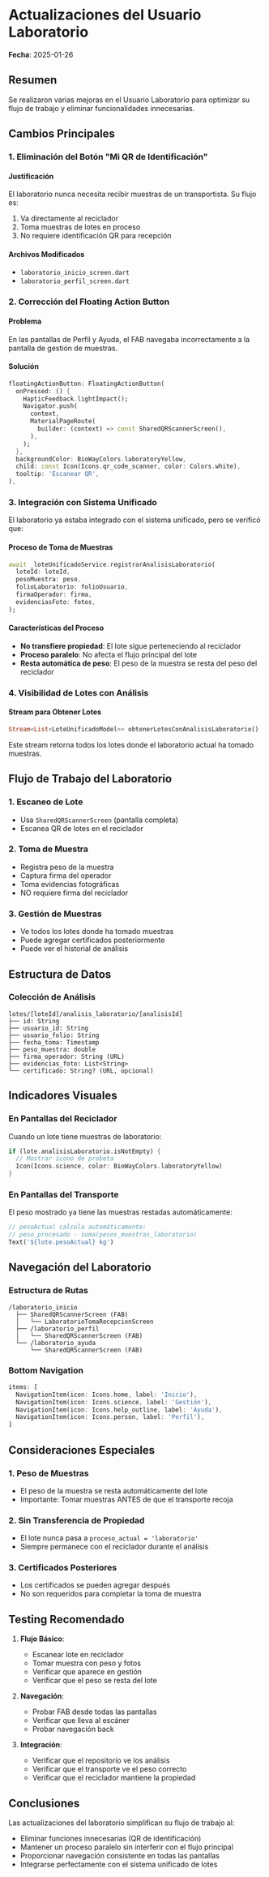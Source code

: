 # Actualizaciones del Usuario Laboratorio
**Fecha**: 2025-01-26

## Resumen
Se realizaron varias mejoras en el Usuario Laboratorio para optimizar su flujo de trabajo y eliminar funcionalidades innecesarias.

## Cambios Principales

### 1. Eliminación del Botón "Mi QR de Identificación"

#### Justificación
El laboratorio nunca necesita recibir muestras de un transportista. Su flujo es:
1. Va directamente al reciclador
2. Toma muestras de lotes en proceso
3. No requiere identificación QR para recepción

#### Archivos Modificados
- `laboratorio_inicio_screen.dart`
- `laboratorio_perfil_screen.dart`

### 2. Corrección del Floating Action Button

#### Problema
En las pantallas de Perfil y Ayuda, el FAB navegaba incorrectamente a la pantalla de gestión de muestras.

#### Solución
```dart
floatingActionButton: FloatingActionButton(
  onPressed: () {
    HapticFeedback.lightImpact();
    Navigator.push(
      context,
      MaterialPageRoute(
        builder: (context) => const SharedQRScannerScreen(),
      ),
    );
  },
  backgroundColor: BioWayColors.laboratoryYellow,
  child: const Icon(Icons.qr_code_scanner, color: Colors.white),
  tooltip: 'Escanear QR',
),
```

### 3. Integración con Sistema Unificado

El laboratorio ya estaba integrado con el sistema unificado, pero se verificó que:

#### Proceso de Toma de Muestras
```dart
await _loteUnificadoService.registrarAnalisisLaboratorio(
  loteId: loteId,
  pesoMuestra: peso,
  folioLaboratorio: folioUsuario,
  firmaOperador: firma,
  evidenciasFoto: fotos,
);
```

#### Características del Proceso
- **No transfiere propiedad**: El lote sigue perteneciendo al reciclador
- **Proceso paralelo**: No afecta el flujo principal del lote
- **Resta automática de peso**: El peso de la muestra se resta del peso del reciclador

### 4. Visibilidad de Lotes con Análisis

#### Stream para Obtener Lotes
```dart
Stream<List<LoteUnificadoModel>> obtenerLotesConAnalisisLaboratorio()
```

Este stream retorna todos los lotes donde el laboratorio actual ha tomado muestras.

## Flujo de Trabajo del Laboratorio

### 1. Escaneo de Lote
- Usa `SharedQRScannerScreen` (pantalla completa)
- Escanea QR de lotes en el reciclador

### 2. Toma de Muestra
- Registra peso de la muestra
- Captura firma del operador
- Toma evidencias fotográficas
- NO requiere firma del reciclador

### 3. Gestión de Muestras
- Ve todos los lotes donde ha tomado muestras
- Puede agregar certificados posteriormente
- Puede ver el historial de análisis

## Estructura de Datos

### Colección de Análisis
```
lotes/[loteId]/analisis_laboratorio/[analisisId]
├── id: String
├── usuario_id: String
├── usuario_folio: String
├── fecha_toma: Timestamp
├── peso_muestra: double
├── firma_operador: String (URL)
├── evidencias_foto: List<String>
└── certificado: String? (URL, opcional)
```

## Indicadores Visuales

### En Pantallas del Reciclador
Cuando un lote tiene muestras de laboratorio:
```dart
if (lote.analisisLaboratorio.isNotEmpty) {
  // Mostrar ícono de probeta
  Icon(Icons.science, color: BioWayColors.laboratoryYellow)
}
```

### En Pantallas del Transporte
El peso mostrado ya tiene las muestras restadas automáticamente:
```dart
// pesoActual calcula automáticamente:
// peso_procesado - suma(pesos_muestras_laboratorio)
Text('${lote.pesoActual} kg')
```

## Navegación del Laboratorio

### Estructura de Rutas
```
/laboratorio_inicio
  ├── SharedQRScannerScreen (FAB)
  │   └── LaboratorioTomaRecepcionScreen
  ├── /laboratorio_perfil
  │   └── SharedQRScannerScreen (FAB)
  └── /laboratorio_ayuda
      └── SharedQRScannerScreen (FAB)
```

### Bottom Navigation
```dart
items: [
  NavigationItem(icon: Icons.home, label: 'Inicio'),
  NavigationItem(icon: Icons.science, label: 'Gestión'),
  NavigationItem(icon: Icons.help_outline, label: 'Ayuda'),
  NavigationItem(icon: Icons.person, label: 'Perfil'),
]
```

## Consideraciones Especiales

### 1. Peso de Muestras
- El peso de la muestra se resta automáticamente del lote
- Importante: Tomar muestras ANTES de que el transporte recoja

### 2. Sin Transferencia de Propiedad
- El lote nunca pasa a `proceso_actual = 'laboratorio'`
- Siempre permanece con el reciclador durante el análisis

### 3. Certificados Posteriores
- Los certificados se pueden agregar después
- No son requeridos para completar la toma de muestra

## Testing Recomendado

1. **Flujo Básico**:
   - Escanear lote en reciclador
   - Tomar muestra con peso y fotos
   - Verificar que aparece en gestión
   - Verificar que el peso se resta del lote

2. **Navegación**:
   - Probar FAB desde todas las pantallas
   - Verificar que lleva al escáner
   - Probar navegación back

3. **Integración**:
   - Verificar que el repositorio ve los análisis
   - Verificar que el transporte ve el peso correcto
   - Verificar que el reciclador mantiene la propiedad

## Conclusiones

Las actualizaciones del laboratorio simplifican su flujo de trabajo al:
- Eliminar funciones innecesarias (QR de identificación)
- Mantener un proceso paralelo sin interferir con el flujo principal
- Proporcionar navegación consistente en todas las pantallas
- Integrarse perfectamente con el sistema unificado de lotes